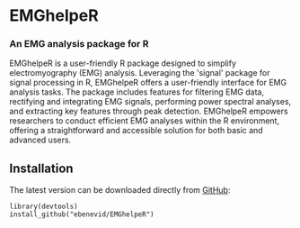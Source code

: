 # EMGhelpeR
### An EMG analysis package for R
EMGhelpeR is a user-friendly R package designed to simplify electromyography (EMG) analysis. Leveraging the 'signal' package for signal processing in R, EMGhelpeR offers a user-friendly interface for EMG analysis tasks. The package includes features for filtering EMG data, rectifying and integrating EMG signals, performing power spectral analyses, and extracting key features through peak detection. EMGhelpeR empowers researchers to conduct efficient EMG analyses within the R environment, offering a straightforward and accessible solution for both basic and advanced users.

## Installation

The latest version can be downloaded directly from
[GitHub](https://github.com/ebenevid/EMGhelpeR):

    library(devtools)
    install_github("ebenevid/EMGhelpeR")


